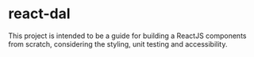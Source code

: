 # react-dal
This project is intended to be a guide for building a ReactJS components from scratch, considering the styling, unit testing and accessibility.
